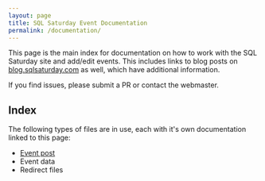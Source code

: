 ```yaml
---
layout: page
title: SQL Saturday Event Documentation
permalink: /documentation/
---
```


This page is the main index for documentation on how to work with the SQL Saturday site and add/edit events. This includes links to blog posts on [blog.sqlsaturday.com](https://blog.sqlsaturday.com/) as well, which have additional information.

If you find issues, please submit a PR or contact the webmaster.

## Index

The following types of files are in use, each with it's own documentation linked to this page:
- [Event post](/documentation/eventpost/)
- Event data
- Redirect files

